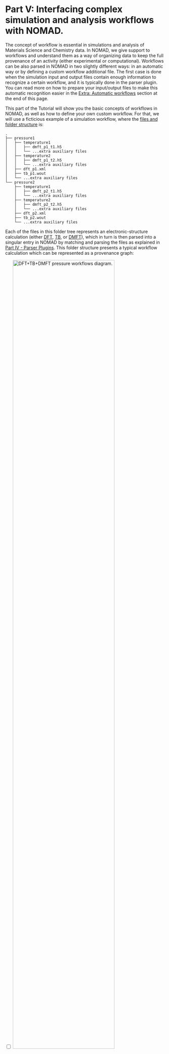# Part V: Interfacing complex simulation and analysis workflows with NOMAD.

The concept of workflow is essential in simulations and analysis of Materials Science and Chemistry data. In NOMAD, we give support to workflows and understand them as a way of organizing data to keep the full provenance of an activity (either experimental or computational). Workflows can be also parsed in NOMAD in two slightly different ways: in an automatic way or by defining a custom workflow additional file. The first case is done when the simulation input and output files contain enough information to recognize a certain workflow, and it is typically done in the parser plugin. You can read more on how to prepare your input/output files to make this automatic recognition easier in the [Extra: Automatic workflows](#automaticworkflows) section at the end of this page.

This part of the Tutorial will show you the basic concepts of workflows in NOMAD, as well as how to define your own custom workflow. For that, we will use a ficticious example of a simulation workflow, where the [files and folder structure](https://www.fairmat-nfdi.eu/uploads/Area%20C/example_files.zip) is:
```
.
├── pressure1
│   ├── temperature1
│   │   ├── dmft_p1_t1.h5
│   │   └── ...extra auxiliary files
│   ├── temperature2
│   │   ├── dmft_p1_t2.h5
│   │   └── ...extra auxiliary files
│   ├── dft_p1.xml
│   ├── tb_p1.wout
│   └── ...extra auxiliary files
└── pressure2
    ├── temperature1
    │   ├── dmft_p2_t1.h5
    │   └── ...extra auxiliary files
    ├── temperature2
    │   ├── dmft_p2_t2.h5
    │   └── ...extra auxiliary files
    ├── dft_p2.xml
    ├── tb_p2.wout
    └── ...extra auxiliary files
```
Each of the files in this folder tree represents an electronic-structure calculation (either [DFT](https://en.wikipedia.org/wiki/Density_functional_theory), [TB](https://en.wikipedia.org/wiki/Tight_binding), or [DMFT](https://en.wikipedia.org/wiki/Dynamical_mean-field_theory)), which in turn is then parsed into a singular entry in NOMAD by matching and parsing the files as explained in [Part IV - Parser Plugins](parser_plugins.md). This folder structure presents a typical workflow calculation which can be represented as a provenance graph:

<div class="click-zoom">
    <label>
        <input type="checkbox">
        <img src="../assets/part5-custom-workflows/workflows_dft_tb_dmft.png" alt="DFT+TB+DMFT pressure workflows diagram." width="80%" title="Click to zoom in">
    </label>
</div>

Note that the arrows here indicate directionality of the nodes _inputs_, _tasks_ (DFT, TB, DMFT), and _outputs_. Here, _input_ refers to the all input information given to perform the calculation. In [Part II - NOMAD-Simulations](nomad_simulations.md), we saw that the input is further divided in the `ModelSystem` information (i.e., atom positions, cell information, etc.) and the `ModelMethod` information (i.e., the mathematical model and numerical parameters). `DFT`, `TB` and `DMFT` refer to individual _tasks_ of the workflow, and refers to the activity [Simulation](nomad_simulations.md). _Output_ refers to the output data of each of the final DMFT tasks and is directly related with the `Outputs` section defined in [Part II - NOMAD-Simulations](nomad_simulations.md/#outputs).

Go to the [NOMAD Upload page](https://nomad-lab.eu/prod/v1/staging/gui/user/uploads), create a new upload, and drag-and-drop the zipped `example_files.zip` file. This action should generate 8 entries in total:

<div class="click-zoom">
    <label>
        <input type="checkbox">
        <img src="../assets/part5-custom-workflows/uploading_example_files.png" alt="Uploading example_files.zip to NOMAD screenshot." width="80%" title="Click to zoom in">
    </label>
</div>

The assignements for this part of the tutorial are about setting manually the following workflows:

1. A `SinglePoint` workflow for one of the calculations (e.g., the DFT one) in the `pressure1` subfolder.
2. An overarching workflow entry for each pressure P<sub>i=1,2</sub>, grouping all `SinglePoint` DFT, TB, DMFT at T<sub>1</sub>, and DMFT at T<sub>2</sub> tasks.
3. A top level workflow entry, grouping together all pressure calculations.
4. Use or define a new plugin to run functionalities and normalizations for the custom workflows.

The solutions to these assignements can be found in the [Workflow YAML files](https://www.fairmat-nfdi.eu/uploads/Area%20C/workflowyaml_files.zip). We recommend you to try writing these files yourself first, and then compare them with the tested files.


## Assignement 5.1: `SinglePoint` workflow

NOMAD is able to [recognize certain workflows in an automatic way](#automaticworkflows), such as the `SinglePoint` case mentioned above. However, to showcase how to the use workflows in NOMAD, you will learn how to manually construct the `SinglePoint` workflow, represented by the following provenance graph:

<div class="click-zoom">
    <label>
        <input type="checkbox">
        <img src="../assets/part5-custom-workflows/singlepoint.png" alt="DFT SinglePoint diagram." width="80%" title="Click to zoom in">
    </label>
</div>

To define a workflow manually in NOMAD, you must add a YAML file to the upload folder. This file contains references to the relevant inputs, outputs, and tasks sections. This file should be named `<filename>.archive.yaml`. In this case, you should include the file `single_point.archive.yaml` with the following content:

```yaml
workflow2:
  name: SinglePoint
  m_def: simulationworkflowschema.general.SimulationWorkflow
  inputs:
    - name: Input structure
      section: '../upload/archive/mainfile/pressure1/dft_p1.xml#/run/0/system/-1'
  outputs:
    - name: Output calculation
      section: '../upload/archive/mainfile/pressure1/dft_p1.xml#/run/0/calculation/-1'
  tasks:
    - m_def: nomad.datamodel.metainfo.workflow.TaskReference
      task: '../upload/archive/mainfile/pressure1/dft_p1.xml#/workflow2'
      name: DFT at Pressure P1
      inputs:
        - name: Input structure
          section: '../upload/archive/mainfile/pressure1/dft_p1.xml#/run/0/system/-1'
      outputs:
        - name: Output calculation
          section: '../upload/archive/mainfile/pressure1/dft_p1.xml#/run/0/calculation/-1'
```

Note several things about the content of this file:

1. **`name`** keys are optional.
2. **`m_def`** defines the section definition (in this case, the `SimulationWorkflow` section defined in the [simulationworkflowschema](https://github.com/nomad-coe/nomad-schema-plugin-simulation-workflow/blob/develop/simulationworkflowschema/general.py#L121) plugin and the `TaskReference` section defined in the source code of NOMAD) used for this workflow. This allows us to use the `normalize()` functions defined in this class. See [Assignement 5.4: Extending workflows plugins and `m_def` in the custom workflow schema](#assignement54) for more information
2. The root path of the upload can be referenced with `../upload/archive/mainfile/`. Starting from there, the original directory tree structure of the upload is maintained. There are other formats for referencing, and you can find more information on the corresponding [general NOMAD documentation](https://nomad-lab.eu/prod/v1/docs/howto/customization/basics.html#different-forms-of-references) page
3. **`inputs`** reference the section containing inputs of the whole workflow. In this case this is the section `run[0].system[-1]` parsed from the mainfile in the path `pressure1/dft_p1.xml`.
4. **`outputs`** reference the section containing outputs of the whole workflow. In this case this is the section `run[0].calculation[-1]` parsed from the mainfile in the path `pressure1/dft_p1.xml`.
5. **`tasks`** reference the section containing tasks of each step in the workflow. These must also contain `inputs` and `outputs` properly referencing the corresponding sections; this will then _link_ inputs/outputs/tasks in the NOMAD Archive. In this case this is a `TaskReference` to the section `workflow2` parsed from the mainfile in the path `pressure1/dft_p1.xml`.
6. **`section`** reference to the uploaded mainfile specific section. The left side of the `#` symbol contains the path to the mainfile, while the right contains the path to the section.

??? note "`run` and `data` sections in the NOMAD entries"
    As we explained in [Part I - Intro to NOMAD](intro.md), we are currently migrating the section definitions in `run` to `data`. In the [Part II - NOMAD-Simulations](nomad_simulations.md), we showed you the definitions that populate the `data` section. However, the current parsers in NOMAD still use the legacy section `run`, and that is why we need to still use references to these sections. Nevertheless, the structure of the legacy `run` schema and the new `data` schema is the same: in the legacy schema we had the `System` - `Method` - `Calculation` sub-sections, while in the new schema we have `ModelSystem` - `ModelMethod` - `Outputs`, and the very same reasoning will apply once we finish the migration.


Drag this new file into the upload we created. This will produce an extra entry with the following Overview content:

<div class="click-zoom">
    <label>
        <input type="checkbox">
        <img src="../assets/part5-custom-workflows/singlepoint_nomad.png" alt="NOMAD workflow schema" width="80%" title="NOMAD workflow schema">
    </label>
</div>

Note that you are referencing sections which are lists. Thus, in each case you should be careful to reference the correct section for inputs and outputs (example: a `GeometryOptimization` workflow calculation will have the "Input structure" as `run[0].system[0]`, while the "Output calculation" would also contain `run[0].system[-1]`, and all intermediate steps must input/output the corresponding section to be linked).

??? note "NOMAD workflow filename"
    The NOMAD workflow YAML file name, i.e., `<filename>` in the explanation above, can be any custom name defined by the user, but the file **must** keep the extension `.archive.yaml` at the end. This is done in order for NOMAD to recognize this file as a custom schema. Custom schemas are widely used in experimental parsing, and you can learn more about them in the [FAIRmat tutorial 8](https://www.fairmat-nfdi.eu/events/fairmat-tutorial-8/tutorial-8-home).

You can extend the workflow meta-information by adding the metholodogical input parameters as stored in the section path `run[0].method[-1]`. The new `single_point.archive.yaml` will be:

```yaml
workflow2:
  name: SinglePoint
  m_def: simulationworkflowschema.general.SimulationWorkflow
  inputs:
    - name: Input structure
      section: '../upload/archive/mainfile/pressure1/dft_p1.xml#/run/0/system/-1'
    - name: Input methodology parameters
      section: '../upload/archive/mainfile/pressure1/dft_p1.xml#/run/0/method/-1'
  outputs:
    - name: Output calculation
      section: '../upload/archive/mainfile/pressure1/dft_p1.xml#/run/0/calculation/-1'
  tasks:
    - m_def: nomad.datamodel.metainfo.workflow.TaskReference
      task: '../upload/archive/mainfile/pressure1/dft_p1.xml#/workflow2'
      name: DFT at Pressure P1
      inputs:
        - name: Input structure
          section: '../upload/archive/mainfile/pressure1/dft_p1.xml#/run/0/system/-1'
        - name: Input methodology parameters
          section: '../upload/archive/mainfile/pressure1/dft_p1.xml#/run/0/method/-1'
      outputs:
        - name: Output calculation
          section: '../upload/archive/mainfile/pressure1/dft_p1.xml#/run/0/calculation/-1'
```

which in turn produces a similar workflow than before, but with an extra input node:

<div class="click-zoom">
    <label>
        <input type="checkbox">
        <img src="../assets/part5-custom-workflows/singlepoint_nomad_method.png" alt="SinglePoint workflow visualizer with Method added" width="80%" title="SinglePoint workflow visualizer with Method added">
    </label>
</div>


## Assignement 5.2: Pressure workflows

Now that you know the basics of the workflow YAML schema, let's try to define an overarching workflow for each of the pressures. For this section, you will learn how to create the workflow YAML schema for the P<sub>1</sub> case; the extension for P<sub>2</sub> is then a matter of changing names and paths in the YAML files. For simplicity, we will skip referencing to methodology sections.

Thus, the `inputs` can be defined as:
```yaml
workflow2:
  name: DFT+TB+DMFT at P1
  m_def: simulationworkflowschema.general.SimulationWorkflow
  inputs:
    - name: Input structure
      section: '../upload/archive/mainfile/pressure1/dft_p1.xml#/run/0/system/-1'
```
and there are two `outputs`, one for each of the DMFT calculations at distinct temperatures:
```yaml
  outputs:
    - name: Output DMFT at P1, T1 calculation
      section: '../upload/archive/mainfile/pressure1/temperature1/dmft_p1_t1.h5#/run/0/calculation/-1'
    - name: Output DMFT at P1, T2 calculation
      section: '../upload/archive/mainfile/pressure1/temperature2/dmft_p1_t2.h5#/run/0/calculation/-1'
```
Now, `tasks` are defined for each of the activities performed (each corresponding to an underlying SinglePoint workflow). To define a linked workflow as it is the case, each task must contain an input that corresponds to one of the outputs of the previous task. Moreover, the first task should take as input the overall input of the workflow, and the final task should also have as an output the overall workflow output.
Then:
```yaml
  tasks:
    - m_def: nomad.datamodel.metainfo.workflow.TaskReference
      task: '../upload/archive/mainfile/pressure1/dft_p1.xml#/workflow2'
      name: DFT at P1
      inputs:
        - name: Input structure
          section: '../upload/archive/mainfile/pressure1/dft_p1.xml#/run/0/system/-1'
      outputs:
        - name: Output DFT at P1 calculation
          section: '../upload/archive/mainfile/pressure1/dft_p1.xml#/run/0/calculation/-1'
    - m_def: nomad.datamodel.metainfo.workflow.TaskReference
      task: '../upload/archive/mainfile/pressure1/tb_p1.wout#/workflow2'
      name: TB at P1
      inputs:
        - name: Input DFT at P1 calculation
          section: '../upload/archive/mainfile/pressure1/dft_p1.xml#/run/0/calculation/-1'
      outputs:
        - name: Output TB at P1 calculation
          section: '../upload/archive/mainfile/pressure1/tb_p1.wout#/run/0/calculation/-1'
    - m_def: nomad.datamodel.metainfo.workflow.TaskReference
      task: '../upload/archive/mainfile/pressure1/temperature1/dmft_p1_t1.h5#/workflow2'
      name: DMFT at P1 and T1
      inputs:
        - name: Input TB at P1 calculation
          section: '../upload/archive/mainfile/pressure1/tb_p1.wout#/run/0/calculation/-1'
      outputs:
        - name: Output DMFT at P1, T1 calculation
          section: '../upload/archive/mainfile/pressure1/temperature1/dmft_p1_t1.h5#/run/0/calculation/-1'
    - m_def: nomad.datamodel.metainfo.workflow.TaskReference
      task: '../upload/archive/mainfile/pressure1/temperature1/dmft_p1_t1.h5#/workflow2'
      name: DMFT at P1 and T2
      inputs:
        - name: Input TB at P1 calculation
          section: '../upload/archive/mainfile/pressure1/tb_p1.wout#/run/0/calculation/-1'
      outputs:
        - name: Output DMFT at P1, T2 calculation
          section: '../upload/archive/mainfile/pressure1/temperature2/dmft_p1_t2.h5#/run/0/calculation/-1'
```
Note here:

- The `inputs` for each subsequent step are the `outputs` of the previous step.
- The final two `outputs` coincide with the `workflow2` `outputs`.

This workflow (`pressure1.archive.yaml`) file will then produce an entry with the following Overview page:

<div class="click-zoom">
    <label>
        <input type="checkbox">
        <img src="../assets/part5-custom-workflows/pressure1.png" alt="Pressure P1 workflow visualizer" width="90%" title="Pressure P1 workflow visualizer">
    </label>
</div>

Similarly, for P<sub>2</sub> you can upload a new `pressure2.archive.yaml` file with the same content, except when substituting 'pressure1' and 'p1' by their counterparts. This will produce a similar graph than the one showed before but for "P2".


## Assignement 5.3: The top-level workflow

After adding the workflow YAML files, Your upload folder directory now looks like:
```
.
├── pressure1
│   │   ├── dmft_p1_t1.h5
│   │   └── ...extra auxiliary files
│   ├── temperature2
│   │   ├── dmft_p1_t2.h5
│   │   └── ...extra auxiliary files
│   ├── dft_p1.xml
│   ├── tb_p1.wout
│   └── ...extra auxiliary files
├── pressure1.archive.yaml
├── pressure2
│   ├── temperature1
│   │   ├── dmft_p2_t1.h5
│   │   └── ...extra auxiliary files
│   ├── temperature2
│   │   ├── dmft_p2_t2.h5
│   │   └── ...extra auxiliary files
│   ├── dft_p2.xml
│   ├── tb_p2.wout
│   └── ...extra auxiliary files
├── pressure2.archive.yaml
└── single_point.archive.yaml
```
In order to define the general workflow that groups all pressure calculations, you can reference directly the previous `pressure1.archive.yaml` and `pressure2.archive.yaml` files as tasks. Still, `inputs` and `outputs` must be referenced to their corresponding file and section paths.

Create a new `fullworkflow.archive.yaml` file with the `inputs`:
```yaml
workflow2:
  name: Full calculation at different pressures for SrVO3
  m_def: simulationworkflowschema.general.SimulationWorkflow
  inputs:
    - name: Input structure at P1
      section: '../upload/archive/mainfile/pressure1/dft_p1.xml#/run/0/system/-1'
    - name: Input structure at P2
      section: '../upload/archive/mainfile/pressure2/dft_p2.xml#/run/0/system/-1'
```
And `outputs`:
```yaml
  outputs:
    - name: Output DMFT at P1, T1 calculation
      section: '../upload/archive/mainfile/pressure1/temperature1/dmft_p1_t1.h5#/run/0/calculation/-1'
    - name: Output DMFT at P1, T2 calculation
      section: '../upload/archive/mainfile/pressure1/temperature2/dmft_p1_t2.h5#/run/0/calculation/-1'
    - name: Output DMFT at P2, T1 calculation
      section: '../upload/archive/mainfile/pressure2/temperature1/dmft_p2_t1.h5#/run/0/calculation/-1'
    - name: Output DMFT at P2, T2 calculation
      section: '../upload/archive/mainfile/pressure2/temperature2/dmft_p2_t2.h5#/run/0/calculation/-1'
```
Finally, `tasks` references the previous YAML schemas as follows:
```yaml
  tasks:
    - m_def: nomad.datamodel.metainfo.workflow.TaskReference
      task: '../upload/archive/mainfile/pressure1.archive.yaml#/workflow2'
      name: DFT+TB+DMFT at P1
      inputs:
        - name: Input structure at P1
          section: '../upload/archive/mainfile/pressure1/dft_p1.xml#/run/0/system/-1'
      outputs:
        - name: Output DMFT at P1, T1 calculation
          section: '../upload/archive/mainfile/pressure1/temperature1/dmft_p1_t1.h5#/run/0/calculation/-1'
        - name: Output DMFT at P1, T2 calculation
          section: '../upload/archive/mainfile/pressure1/temperature2/dmft_p1_t2.h5#/run/0/calculation/-1'
    - m_def: nomad.datamodel.metainfo.workflow.TaskReference
      task: '../upload/archive/mainfile/pressure2.archive.yaml#/workflow2'
      name: DFT+TB+DMFT at P2
      inputs:
        - name: Input structure at P2
          section: '../upload/archive/mainfile/pressure2/dft_p2.xml#/run/0/system/-1'
      outputs:
        - name: Output DMFT at P2, T1 calculation
          section: '../upload/archive/mainfile/pressure2/temperature1/dmft_p2_t1.h5#/run/0/calculation/-1'
        - name: Output DMFT at P2, T2 calculation
          section: '../upload/archive/mainfile/pressure2/temperature2/dmft_p2_t2.h5#/run/0/calculation/-1'
```

This will produce the following entry and its Overview page:

<div class="click-zoom">
    <label>
        <input type="checkbox">
        <img src="../assets/part5-custom-workflows/fullworkflow.png" alt="Full workflow visualizer" width="90%" title="Full workflow visualizer">
    </label>
</div>


## Assignement 5.4: Extending workflows plugins and `m_def` in the custom workflow schema {#assignement54}

In the previous assignements, you learn how to define your own workflows. An important step in the definition of this YAML files is the specification of `m_def`. This key allows us automate calls for the `normalize()` function of the specified class (in all the examples above, these were `SimulationWorkflow` and `TaskReference`). This means we can extract more information from this workflows if `m_def` is defined as a standard workflow section, e.g., `SinglePoint` or `GeometryOptimization`.

??? note "Current status of standard workflow definitions"
    We are currently working on extending the support for a large variety of standard workflows. For version 0.0.2, we have the `nomad-simulations` and the `simulationworkflowschema` plugins living in two separate Github repositories, but we are planning to merge both plugins into the `nomad-simulations` package. In order to see the current supported standard workflows, we recommend you to visit the [simulationworkflowschema](https://github.com/nomad-coe/nomad-schema-plugin-simulation-workflow/tree/develop/simulationworkflowschema) plugin and check its modules.


In our previous example, we can standardize the definition of the `single_point.archive.yaml` by changing `m_def` to point to the standard `SinglePoint` workflow:
```yaml
workflow2:
  name: SinglePoint
  m_def: simulationworkflowschema.single_point.SinglePoint
  inputs:
    - name: Input structure
      section: '../upload/archive/mainfile/pressure1/dft_p1.xml#/run/0/system/-1'
    - name: Input methodology parameters
      section: '../upload/archive/mainfile/pressure1/dft_p1.xml#/run/0/method/-1'
  outputs:
    - name: Output calculation
      section: '../upload/archive/mainfile/pressure1/dft_p1.xml#/run/0/calculation/-1'
  tasks:
    - m_def: nomad.datamodel.metainfo.workflow.TaskReference
      task: '../upload/archive/mainfile/pressure1/dft_p1.xml#/workflow2'
      name: DFT at Pressure P1
      inputs:
        - name: Input structure
          section: '../upload/archive/mainfile/pressure1/dft_p1.xml#/run/0/system/-1'
        - name: Input methodology parameters
          section: '../upload/archive/mainfile/pressure1/dft_p1.xml#/run/0/method/-1'
      outputs:
        - name: Output calculation
          section: '../upload/archive/mainfile/pressure1/dft_p1.xml#/run/0/calculation/-1'
```

This has no practical effect, but it actually shows that if new methods/class functions are implemented in `SinglePoint` and called in `SinglePoint.normalize()` we could extract more information into the workflow entry and even display some derived properties.


## Extra: Automatic workflows {#automaticworkflows}

There are some cases where the NOMAD infrastructure is able to recognize certain workflows automatically when processing the uploaded files. The simplest example is any `SinglePoint` calculation, as explained above. Other examples include `GeometryOptimization`, `Phonons`, `DFT+GW`, and `MolecularDynamics`. Automated workflow detection may require your folder structure to fulfill certain conditions.

Here are some general guidelines or suggestions for preparing your upload folder in order to make it easier for the automatic workflow recognition to work:

- Always organize your files in an **top-down structure**, i.e., the initial tasks should be upper in the directory tree, while the later tasks lower on it.
- Avoid having to go up and down between folders if some properties are derived between these files. These situations are very complicated to predict a priori in an automatic way.
- Keep as much information as possible regarding relative file paths, tasks, etc, in the output of your simulations.
- Avoid duplication of files in subfolders. If initially you do a simulation A from which a later simulation B is derived and you want to store B in a subfolder, there is no need to copy the A files inside the subfolder B.

The folder structure used throughout this part is a good example of a clean upload which is friendly and easy to work with when defining NOMAD workflows.

